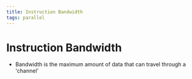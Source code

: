```yaml
---
title: Instruction Bandwidth
tags: parallel 
---
```


# Instruction Bandwidth
- Bandwidth is the maximum amount of data that can travel through a 'channel'






























